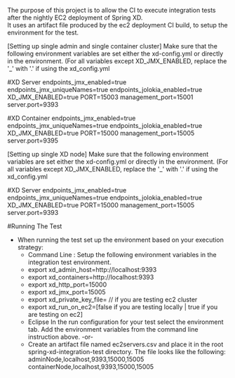 The purpose of this project is to allow the CI to execute integration tests after the nightly EC2 deployment of Spring XD.  
It uses an artifact file produced by the ec2 deployment CI build, to setup the environment for the test.

[Setting up single admin and single container cluster]
Make sure that the following environment variables are set either the xd-config.yml or directly in the environment.  (For all variables except XD_JMX_ENABLED, replace the '_' with '.' if using the xd_config.yml

#XD Server
endpoints_jmx_enabled=true
endpoints_jmx_uniqueNames=true
endpoints_jolokia_enabled=true
XD_JMX_ENABLED=true
PORT=15003
management_port=15001
server.port=9393

#XD Container
endpoints_jmx_enabled=true
endpoints_jmx_uniqueNames=true
endpoints_jolokia_enabled=true
XD_JMX_ENABLED=true
PORT=15000
management_port=15005
server.port=9395

[Setting up single XD node]
Make sure that the following environment variables are set either the xd-config.yml or directly in the environment.  (For all variables except XD_JMX_ENABLED, replace the '_' with '.' if using the xd_config.yml

#XD Server
endpoints_jmx_enabled=true
endpoints_jmx_uniqueNames=true
endpoints_jolokia_enabled=true
XD_JMX_ENABLED=true
PORT=15000
management_port=15005
server.port=9393

#Running The Test
* When running the test set up the environment based on your execution strategy:
   - Command Line : 
   	Setup the following environment variables in the integration test environment.
    * export xd_admin_host=http://localhost:9393 
    * export xd_containers=http://localhost:9393 
    * export xd_http_port=15000 
    * export xd_jmx_port=15005
    * export xd_private_key_file=<location of your ec2 private key file> // if you are testing ec2 cluster
    * export xd_run_on_ec2=[false if you are testing locally | true if you are testing on ec2]
   - Eclipse 
   In the run configuration for your test select the environment tab.  Add the environment variables from the command line instruction above.
    -or-
   - Create an artifact file named ec2servers.csv and place it in the root spring-xd-integration-test directory.
	  The file looks like the following:
			adminNode,localhost,9393,15000,15005
			containerNode,localhost,9393,15000,15005
			
